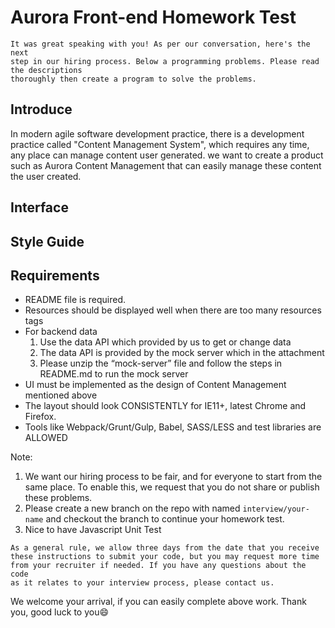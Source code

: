 # Aurora Front-end Homework Test

```Note
It was great speaking with you! As per our conversation, here's the next 
step in our hiring process. Below a programming problems. Please read the descriptions
thoroughly then create a program to solve the problems.
```

## Introduce

In modern agile software development practice, there is a development practice called "Content Management System",
which requires any time, any place can manage content user generated. we want to create a product such as
Aurora Content Management that can easily manage these content the user created.

## Interface

## Style Guide

## Requirements

* README file is required.
* Resources should be displayed well when there are too many resources tags
* For backend data
  1. Use the data API which provided by us to get or change data
  2. The data API is provided by the mock server which in the attachment
  3. Please unzip the “mock-server” file and follow the steps in README.md to run the mock server
* UI must be implemented as the design of Content Management mentioned above
* The layout should look CONSISTENTLY for IE11+, latest Chrome and Firefox.
* Tools like Webpack/Grunt/Gulp, Babel, SASS/LESS and test libraries are ALLOWED

Note:

  1. We want our hiring process to be fair, and for everyone to start from the same place. To enable this, we request that you do not share or publish these problems.
  2. Please create a new branch on the repo with named `interview/your-name` and checkout the branch to continue your homework test.
  3. Nice to have Javascript Unit Test

```Note
As a general rule, we allow three days from the date that you receive
these instructions to submit your code, but you may request more time
from your recruiter if needed. If you have any questions about the code
as it relates to your interview process, please contact us.
```

We welcome your arrival, if you can easily complete above work.
Thank you, good luck to you😄
